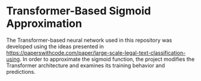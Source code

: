 # Transformer-Based Sigmoid Approximation 
The Transformer-based neural network used in this repository was developed using the ideas presented in https://paperswithcode.com/paper/large-scale-legal-text-classification-using. In order to approximate the sigmoid function, the project modifies the Transformer architecture and examines its training behavior and predictions.


